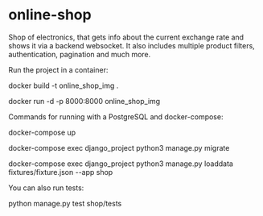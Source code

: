 # online-shop

Shop of electronics, that gets info about the current exchange rate and shows it via a backend websocket. It also includes multiple product filters, authentication, pagination and much more.   



Run the project in a container:

  docker build -t online_shop_img .
  
  docker run -d -p 8000:8000 online_shop_img


Commands for running with a PostgreSQL and docker-compose:

  docker-compose up
  
  docker-compose exec django_project python3 manage.py migrate
  
  docker-compose exec django_project python3 manage.py loaddata fixtures/fixture.json --app shop


You can also run tests:

  python manage.py test shop/tests
